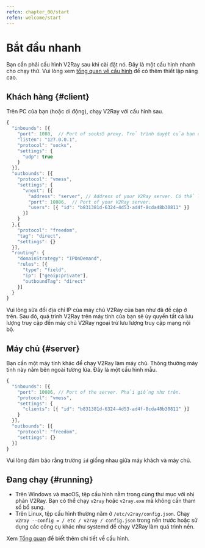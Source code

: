 ```yaml
---
refcn: chapter_00/start
refen: welcome/start
---
```


# Bắt đầu nhanh

Bạn cần phải cấu hình V2Ray sau khi cài đặt nó. Đây là một cấu hình nhanh cho chạy thử. Vui lòng xem [tổng quan về cấu hình](../configuration/overview.md) để có thêm thiết lập nâng cao.

## Khách hàng {#client}

Trên PC của bạn (hoặc di động), chạy V2Ray với cấu hình sau.

```javascript
{
  "inbounds": [{
    "port": 1080,  // Port of socks5 proxy. Trỏ trình duyệt của bạn để sử dụng cổng này.
    "listen": "127.0.0.1",
    "protocol": "socks",
    "settings": {
      "udp": true
    }
  }],
  "outbounds": [{
    "protocol": "vmess",
    "settings": {
      "vnext": [{
        "address": "server", // Address of your V2Ray server. Có thể là địa chỉ IP hoặc tên miền.
        "port": 10086,  // Port of your V2Ray server.
        "users": [{ "id": "b831381d-6324-4d53-ad4f-8cda48b30811" }]
      }]
    }
  },{
    "protocol": "freedom",
    "tag": "direct",
    "settings": {}
  }],
  "routing": {
    "domainStrategy": "IPOnDemand",
    "rules": [{
      "type": "field",
      "ip": ["geoip:private"],
      "outboundTag": "direct"
    }]
  }
}
```

Vui lòng sửa đổi địa chỉ IP của máy chủ V2Ray của bạn như đã đề cập ở trên. Sau đó, quá trình V2Ray trên máy tính của bạn sẽ ủy quyền tất cả lưu lượng truy cập đến máy chủ V2Ray ngoại trừ lưu lượng truy cập mạng nội bộ.

## Máy chủ {#server}

Bạn cần một máy tính khác để chạy V2Ray làm máy chủ. Thông thường máy tính này nằm bên ngoài tường lửa. Đây là một cấu hình mẫu.

```javascript
{
  "inbounds": [{
    "port": 10086, // Port of the server. Phải giống như trên.
    "protocol": "vmess",
    "settings": {
      "clients": [{ "id": "b831381d-6324-4d53-ad4f-8cda48b30811" }]
    }
  }],
  "outbounds": [{
    "protocol": "freedom",
    "settings": {}
  }]
}
```

Vui lòng đảm bảo rằng trường `id` giống nhau giữa máy khách và máy chủ.

## Đang chạy {#running}

* Trên Windows và macOS, tệp cấu hình nằm trong cùng thư mục với nhị phân V2Ray. Bạn có thể chạy `v2ray` hoặc `v2ray.exe` mà không cần tham số bổ sung.
* Trên Linux, tệp cấu hình thường nằm ở `/etc/v2ray/config.json`. Chạy `v2ray --config = / etc / v2ray / config.json` trong nền trước hoặc sử dụng các công cụ khác như systemd để chạy V2Ray làm quá trình nền.

Xem [Tổng quan](../configuration/overview.md) để biết thêm chi tiết về cấu hình.